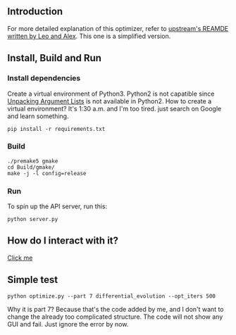 ## Introduction

For more detailed explanation of this optimizer, refer to [upstream's REAMDE written by Leo and Alex](https://github.com/leonidk/Box2D/blob/master/README.md). This one is a simplified version.

## Install, Build and Run

### Install dependencies

Create a virtual environment of Python3. Python2 is not capatible since [Unpacking Argument Lists](https://docs.python.org/3/tutorial/controlflow.html#unpacking-argument-lists) is not available in Python2. How to create a virtual environment? It's 1:30 a.m. and I'm too tired. just search on Google and learn something.

```shell
pip install -r requirements.txt
```

### Build

```shell
./premake5 gmake
cd Build/gmake/
make -j -l config=release
```

### Run

To spin up the API server, run this:

```shell
python server.py
```

## How do I interact with it?

[Click me](https://realmarblemadness.github.io/slate/)

## Simple test

```
python optimize.py --part 7 differential_evolution --opt_iters 500
```
Why it is part 7? Because that's the code added by me, and I don't want to change the already too complicated structure. The code will not show any GUI and fail. Just ignore the error by now.
